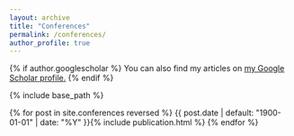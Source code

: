 ```yaml
---
layout: archive
title: "Conferences"
permalink: /conferences/
author_profile: true
---
```


{% if author.googlescholar %}
  You can also find my articles on <u><a href="{{author.googlescholar}}">my Google Scholar profile</a>.</u>
{% endif %}

{% include base_path %}

<table>
{% for post in site.conferences reversed %}
  <tr>{{ post.date | default: "1900-01-01" | date: "%Y" }}</tr>
  <tr>{% include publication.html %}</tr>
{% endfor %}
</table>

